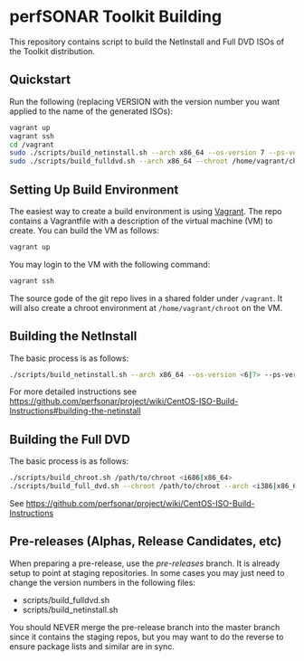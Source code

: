 # perfSONAR Toolkit Building

This repository contains script to build the NetInstall and Full DVD ISOs of the Toolkit distribution.

## Quickstart
Run the following (replacing VERSION with the version number you want applied to the name of the generated ISOs):

```bash
vagrant up
vagrant ssh
cd /vagrant
sudo ./scripts/build_netinstall.sh --arch x86_64 --os-version 7 --ps-version VERSION
sudo ./scripts/build_fulldvd.sh --arch x86_64 --chroot /home/vagrant/chroot --os-version 7 --ps-version VERSION
```

## Setting Up Build Environment

The easiest way to create a build environment is using [Vagrant](https://www.vagrantup.com). The repo contains a Vagrantfile with a description of the virtual machine (VM) to create. You can build the VM as follows:

```bash
vagrant up
```

You may login to the VM with the following command:

```bash
vagrant ssh
```

The source gode of the git repo lives in a shared folder under `/vagrant`. It will also create a chroot environment at `/home/vagrant/chroot` on the VM.


## Building the NetInstall

The basic process is as follows:

```bash
./scripts/build_netinstall.sh --arch x86_64 --os-version <6|7> --ps-version VERSION
```

For more detailed instructions see https://github.com/perfsonar/project/wiki/CentOS-ISO-Build-Instructions#building-the-netinstall

## Building the Full DVD

The basic process is as follows:

```bash
./scripts/build_chroot.sh /path/to/chroot <i686|x86_64>
./scripts/build_full_dvd.sh --chroot /path/to/chroot --arch <i386|x86_64> --os-version <6|7> --ps-version VERSION
```

See https://github.com/perfsonar/project/wiki/CentOS-ISO-Build-Instructions

## Pre-releases (Alphas, Release Candidates, etc)
When preparing a pre-release, use the *pre-releases* branch. It is already setup to point at staging repositories. In some cases you may just need to change the version numbers in the following files:

* scripts/build_fulldvd.sh
* scripts/build_netinstall.sh

You should NEVER merge the pre-release branch into the master branch since it contains the staging repos, but you may want to do the reverse to ensure package lists and similar are in sync.


